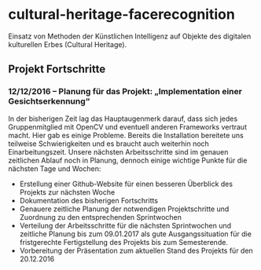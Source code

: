 # cultural-heritage-facerecognition
Einsatz von Methoden der Künstlichen Intelligenz auf Objekte des digitalen kulturellen Erbes (Cultural Heritage).

## Projekt Fortschritte
### 12/12/2016 – Planung für das Projekt: „Implementation einer Gesichtserkennung“
In der bisherigen Zeit lag das Hauptaugenmerk darauf, dass sich jedes Gruppenmitglied mit OpenCV und eventuell anderen Frameworks vertraut macht. Hier gab es einige Probleme. Bereits die Installation bereitete uns teilweise Schwierigkeiten und es braucht auch weiterhin noch Einarbeitungszeit.
Unsere nächsten Arbeitsschritte sind im genauen zeitlichen Ablauf noch in Planung, dennoch einige wichtige Punkte für die nächsten Tage und Wochen:
- Erstellung einer Github-Website für einen besseren Überblick des Projekts zur nächsten Woche
- Dokumentation des bisherigen Fortschritts
- Genauere zeitliche Planung der notwendigen Projektschritte und Zuordnung zu den entsprechenden Sprintwochen
- Verteilung der Arbeitsschritte für die nächsten Sprintwochen und zeitliche Planung bis zum 09.01.2017 als gute Ausgangssituation für die fristgerechte Fertigstellung des Projekts bis zum Semesterende.
- Vorbereitung der Präsentation zum aktuellen Stand des Projekts für den 20.12.2016
